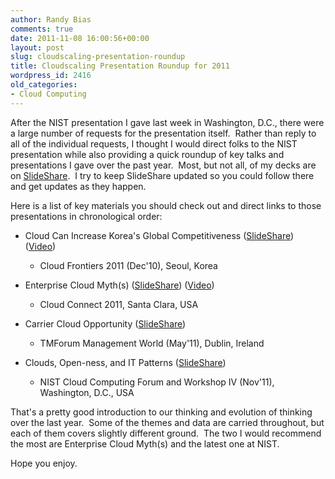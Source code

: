 ```yaml
---
author: Randy Bias
comments: true
date: 2011-11-08 16:00:56+00:00
layout: post
slug: cloudscaling-presentation-roundup
title: Cloudscaling Presentation Roundup for 2011
wordpress_id: 2416
old_categories:
- Cloud Computing
---
```


After the NIST presentation I gave last week in Washington, D.C., there were a large number of requests for the presentation itself.  Rather than reply to all of the individual requests, I thought I would direct folks to the NIST presentation while also providing a quick roundup of key talks and presentations I gave over the past year.  Most, but not all, of my decks are on [SlideShare](http://www.slideshare.net/randybias/).  I try to keep SlideShare updated so you could follow there and get updates as they happen.

Here is a list of key materials you should check out and direct links to those presentations in chronological order:



	
  * Cloud Can Increase Korea's Global Competitiveness ([SlideShare](http://www.slideshare.net/randybias/cloud-frontiers-2011)) ([Video](http://cloudscaling.com/blog/cloud-computing/conferences-past-and-future-cloud-frontier-cloud-connect-2011))

	
    * Cloud Frontiers 2011 (Dec'10), Seoul, Korea




	
  * Enterprise Cloud Myth(s) ([SlideShare](http://www.slideshare.net/randybias/enterprise-cloud-myths)) ([Video](http://vimeo.com/21372341))

	
    * Cloud Connect 2011, Santa Clara, USA




	
  * Carrier Cloud Opportunity ([SlideShare](http://www.slideshare.net/randybias/cloudscaling-presentation-at-tm-forum-management-world-dublin-2011))

	
    * TMForum Management World (May'11), Dublin, Ireland




	
  * Clouds, Open-ness, and IT Patterns ([SlideShare](http://www.slideshare.net/randybias/clouds-openness-and-it-patterns-for-nist))

	
    * NIST Cloud Computing Forum and Workshop IV (Nov'11), Washington, D.C., USA





That's a pretty good introduction to our thinking and evolution of thinking over the last year.  Some of the themes and data are carried throughout, but each of them covers slightly different ground.  The two I would recommend the most are Enterprise Cloud Myth(s) and the latest one at NIST.

Hope you enjoy.

